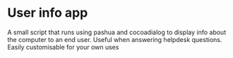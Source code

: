 # User info app
A small script that runs using pashua and cocoadialog to display info about the computer to an end user.
Useful when answering helpdesk questions.
Easily customisable for your own uses

